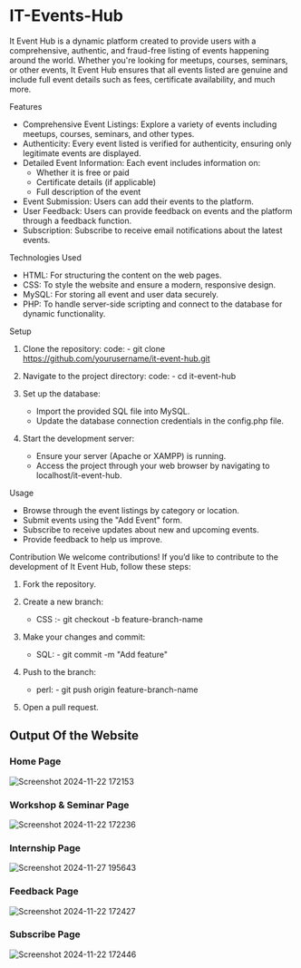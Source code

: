 # IT-Events-Hub

It Event Hub is a dynamic platform created to provide users with a comprehensive, authentic, and fraud-free listing of events happening around the world. Whether you're looking for meetups, courses, seminars, or other events, It Event Hub ensures that all events listed are genuine and include full event details such as fees, certificate availability, and much more.

Features

  * Comprehensive Event Listings: Explore a variety of events including meetups, courses, seminars, and other types.
  * Authenticity: Every event listed is verified for authenticity, ensuring only legitimate events are displayed.
  * Detailed Event Information: Each event includes information on:
    - Whether it is free or paid
    - Certificate details (if applicable)
    - Full description of the event
  * Event Submission: Users can add their events to the platform.
  * User Feedback: Users can provide feedback on events and the platform through a feedback function.
  * Subscription: Subscribe to receive email notifications about the latest events.
    
Technologies Used
  * HTML: For structuring the content on the web pages.
  * CSS: To style the website and ensure a modern, responsive design.
  * MySQL: For storing all event and user data securely.
  * PHP: To handle server-side scripting and connect to the database for dynamic functionality.

Setup

   1. Clone the repository:
      code: - git clone https://github.com/yourusername/it-event-hub.git

   2. Navigate to the project directory:
      code: - cd it-event-hub

   3. Set up the database:
      
       * Import the provided SQL file into MySQL.
       * Update the database connection credentials in the config.php file.
         
   4. Start the development server:
      * Ensure your server (Apache or XAMPP) is running.
      * Access the project through your web browser by navigating to localhost/it-event-hub.

Usage
  * Browse through the event listings by category or location.
  * Submit events using the "Add Event" form.
  * Subscribe to receive updates about new and upcoming events.
  * Provide feedback to help us improve.
    
Contribution
We welcome contributions! If you’d like to contribute to the development of It Event Hub, follow these steps:

  1. Fork the repository.
  2. Create a new branch:
       * CSS :- git checkout -b feature-branch-name

  3. Make your changes and commit:
       * SQL: - git commit -m "Add feature"
         
  4. Push to the branch:
       * perl: - git push origin feature-branch-name
         
  5. Open a pull request.

## Output Of the Website 

### Home Page

![Screenshot 2024-11-22 172153](https://github.com/user-attachments/assets/3d6d5080-4642-4dda-8711-2aa8b3714e78)

### Workshop & Seminar Page

![Screenshot 2024-11-22 172236](https://github.com/user-attachments/assets/219ae5f2-7e8b-456a-9272-1ee3d935abae)

### Internship Page

![Screenshot 2024-11-27 195643](https://github.com/user-attachments/assets/fcc39370-d558-461c-bd46-c2c06c6a4074)


### Feedback Page

![Screenshot 2024-11-22 172427](https://github.com/user-attachments/assets/174ec07c-15a7-49f7-80b5-5d1d3ccb23c6)

### Subscribe Page

![Screenshot 2024-11-22 172446](https://github.com/user-attachments/assets/359667f3-ddd0-4eb9-837b-2e66f138e09a)
